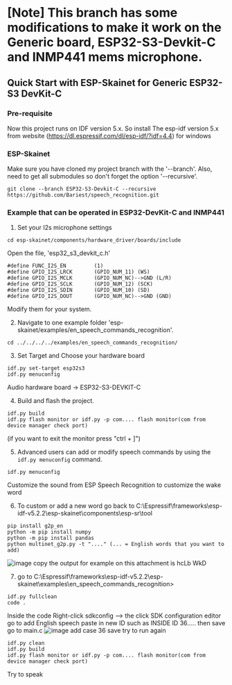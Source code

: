 # [Note] This branch has some modifications to make it work on the Generic board, ESP32-S3-Devkit-C and INMP441 mems microphone.
  
## Quick Start with ESP-Skainet for Generic ESP32-S3 DevKit-C 

### Pre-requisite

Now this project runs on IDF version 5.x. So install The esp-idf version 5.x from website (https://dl.espressif.com/dl/esp-idf/?idf=4.4) for windows

### ESP-Skainet

Make sure you have cloned my project branch with the '--branch'.
Also, need to get all submodules so don't forget the option '--recursive'.

```
git clone --branch ESP32-S3-Devkit-C --recursive https://github.com/Bariest/speech_recognition.git
```

### Example that can be operated in ESP32-DevKit-C and INMP441 

1. Set your I2s microphone settings 

```
cd esp-skainet/components/hardware_driver/boards/include
```

Open the file, 'esp32_s3_devkit_c.h'
```
#define FUNC_I2S_EN         (1)
#define GPIO_I2S_LRCK       (GPIO_NUM_11) (WS)
#define GPIO_I2S_MCLK       (GPIO_NUM_NC)-->GND (L/R)
#define GPIO_I2S_SCLK       (GPIO_NUM_12) (SCK)
#define GPIO_I2S_SDIN       (GPIO_NUM_10) (SD)
#define GPIO_I2S_DOUT       (GPIO_NUM_NC)-->GND (GND)
``` 

Modify them for your system.


2. Navigate to one example folder 'esp-skainet/examples/en_speech_commands_recognition'.
```
cd ../../../../examples/en_speech_commands_recognition/
```

3. Set Target and Choose your hardware board
```
idf.py set-target esp32s3
idf.py menuconfig
```
Audio hardware board
-> ESP32-S3-DEVKIT-C

4. Build and flash the project.
```
idf.py build
idf.py flash monitor or idf.py -p com.... flash monitor(com from device manager check port)
```
(if you want to exit the monitor press "ctrl + ]")

5. Advanced users can add or modify speech commands by using the `idf.py menuconfig` command. 
```
idf.py menuconfig
```
Customize the sound from ESP Speech Recognition to customize the wake word

6. To custom or add a new word go back to C:\Espressif\frameworks\esp-idf-v5.2.2\esp-skainet\components\esp-sr\tool
```
pip install g2p_en
python -m pip install numpy 
python -m pip install pandas
python multinet_g2p.py -t "...." (... = English words that you want to add)
```
![image](https://github.com/user-attachments/assets/846da345-53b4-4f82-8bd9-3a6cc4191145)
copy the output for example on this attachment is hcLb WkD

7. go to C:\Espressif\frameworks\esp-idf-v5.2.2\esp-skainet\examples\en_speech_commands_recognition>
```
idf.py fullclean
code .
```
Inside the code 
Right-click sdkconfig --> the click SDK configuration editor
go to add English speech paste in new ID such as INSIDE ID 36..... then save
go to main.c
![image](https://github.com/user-attachments/assets/fec3f6f2-e560-4774-a758-f7bff96bb951)
add case 36
save 
try to run again
```
idf.py clean
idf.py build
idf.py flash monitor or idf.py -p com.... flash monitor(com from device manager check port)

```
Try to speak


